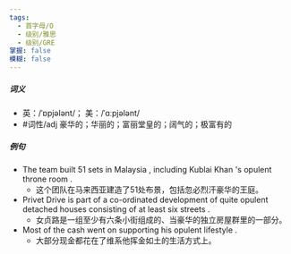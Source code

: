 ```yaml
---
tags:
  - 首字母/O
  - 级别/雅思
  - 级别/GRE
掌握: false
模糊: false
---
```

##### 词义
- 英：/ˈɒpjələnt/； 美：/ˈɑːpjələnt/
- #词性/adj  豪华的；华丽的；富丽堂皇的；阔气的；极富有的
##### 例句
- The team built 51 sets in Malaysia , including Kublai Khan 's opulent throne room .
	- 这个团队在马来西亚建造了51处布景，包括忽必烈汗豪华的王庭。
- Privet Drive is part of a co-ordinated development of quite opulent detached houses consisting of at least six streets .
	- 女贞路是一组至少有六条小街组成的、当豪华的独立房屋群里的一部分。
- Most of the cash went on supporting his opulent lifestyle .
	- 大部分现金都花在了维系他挥金如土的生活方式上。
